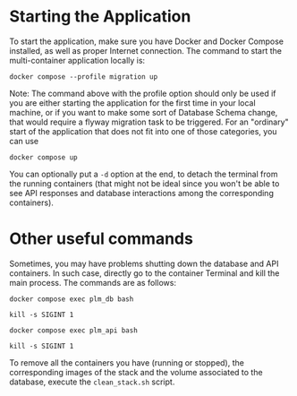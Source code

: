 # Starting the Application

To start the application, make sure you have Docker and Docker Compose installed, as well as proper Internet connection. The command to start the multi-container application locally is:

`docker compose --profile migration up`

Note: The command above with the profile option should only be used if you are either starting the application for the first time in your local machine, or if you want to make some sort of Database Schema change, that would require a flyway migration task to be triggered. For an "ordinary" start of the application that does not fit into one of those categories, you can use

`docker compose up`

You can optionally put a `-d` option at the end, to detach the terminal from the running containers (that might not be ideal since you won't be able to see API responses and database interactions among the corresponding containers).

# Other useful commands

Sometimes, you may have problems shutting down the database and API containers. In such case, directly go to the container Terminal and kill the main process. The commands are as follows:

`docker compose exec plm_db bash`

`kill -s SIGINT 1`

`docker compose exec plm_api bash`

`kill -s SIGINT 1`

To remove all the containers you have (running or stopped), the corresponding images of the stack and the volume associated to the database, execute the `clean_stack.sh` script.